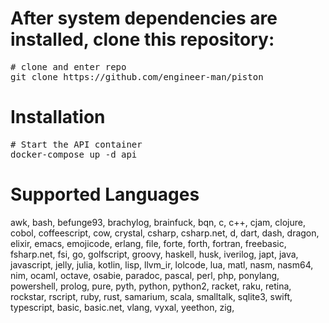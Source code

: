 # After system dependencies are installed, clone this repository:
<pre># clone and enter repo
git clone https://github.com/engineer-man/piston</pre>

# Installation
<pre># Start the API container
docker-compose up -d api</pre>

# Supported Languages
awk, bash, befunge93, brachylog, brainfuck, bqn, c, c++, cjam, clojure, cobol, coffeescript, cow, crystal, csharp, csharp.net, d, dart, dash, dragon, elixir, emacs, emojicode, erlang, file, forte, forth, fortran, freebasic, fsharp.net, fsi, go, golfscript, groovy, haskell, husk, iverilog, japt, java, javascript, jelly, julia, kotlin, lisp, llvm_ir, lolcode, lua, matl, nasm, nasm64, nim, ocaml, octave, osabie, paradoc, pascal, perl, php, ponylang, powershell, prolog, pure, pyth, python, python2, racket, raku, retina, rockstar, rscript, ruby, rust, samarium, scala, smalltalk, sqlite3, swift, typescript, basic, basic.net, vlang, vyxal, yeethon, zig,



